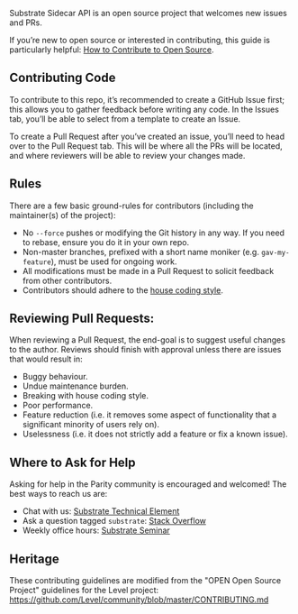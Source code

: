 Substrate Sidecar API is an open source project that welcomes new issues and PRs.

If you’re new to open source or interested in contributing, this guide is particularly helpful: [How to Contribute to Open Source](https://opensource.guide/how-to-contribute/).

## Contributing Code
To contribute to this repo, it’s recommended to create a GitHub Issue first; this allows you to gather feedback before writing any code. In the Issues tab, you’ll be able to select from a template to create an Issue. 

To create a Pull Request after you’ve created an issue, you’ll need to head over to the Pull Request tab. This will be where all the PRs will be located, and where reviewers will be able to review your changes made. 

## Rules
There are a few basic ground-rules for contributors (including the maintainer(s) of the project):
- No `--force` pushes or modifying the Git history in any way. If you need to rebase, ensure you do it in your own repo.
- Non-master branches, prefixed with a short name moniker (e.g. `gav-my-feature`), must be used for ongoing work.
- All modifications must be made in a Pull Request to solicit feedback from other contributors.
- Contributors should adhere to the [house coding style](https://github.com/paritytech/substrate/blob/master/docs/STYLE_GUIDE.md).

## Reviewing Pull Requests:
When reviewing a Pull Request, the end-goal is to suggest useful changes to the author. Reviews should finish with approval unless there are issues that would result in:
- Buggy behaviour.
- Undue maintenance burden.
- Breaking with house coding style.
- Poor performance.
- Feature reduction (i.e. it removes some aspect of functionality that a significant minority of users rely on).
- Uselessness (i.e. it does not strictly add a feature or fix a known issue).

## Where to Ask for Help
Asking for help in the Parity community is encouraged and welcomed! The best ways to reach us are:
- Chat with us: [Substrate Technical Element](https://app.element.io/#/room/!HzySYSaIhtyWrwiwEV:matrix.org)
- Ask a question tagged `substrate`: [Stack Overflow](https://stackoverflow.com/questions/tagged/substrate)
- Weekly office hours: [Substrate Seminar](https://substrate.dev/en/seminar)

## Heritage
These contributing guidelines are modified from the "OPEN Open Source Project" guidelines for the Level project: https://github.com/Level/community/blob/master/CONTRIBUTING.md
